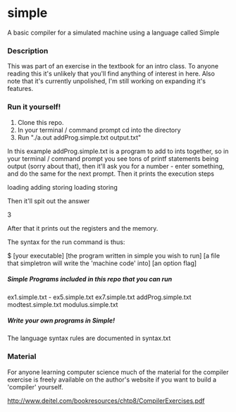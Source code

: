 # simple
A basic compiler for a simulated machine using a language called Simple

### Description
This was part of an exercise in the textbook for an intro class.
To anyone reading this it's unlikely that you'll find anything of interest in here. 
Also note that it's currently unpolished, I'm still working on expanding it's features.

### Run it yourself!
1.  Clone this repo.
2.  In your terminal / command prompt cd into the directory
3.  Run "./a.out addProg.simple.txt output.txt"

In this example addProg.simple.txt is a program to add to ints together, so in your terminal / command prompt you see tons of printf statements being output (sorry about that), then it'll ask you for a number - enter something, and do the same for the next prompt. Then it prints the execution steps

loading
adding
storing
loading
storing

Then it'll spit out the answer

3

After that it prints out the registers and the memory.

The syntax for the run command is thus:

$ [your executable] [the program written in simple you wish to run] [a file that simpletron will write the 'machine code' into] [an option flag]

##### Simple Programs included in this repo that you can run 
ex1.simple.txt - ex5.simple.txt
ex7.simple.txt
addProg.simple.txt
modtest.simple.txt
modulus.simple.txt

##### Write your own programs in Simple!
The language syntax rules are documented in syntax.txt

### Material
For anyone learning computer science much of the material for the compiler exercise is freely available on the author's website if you want to build a 'compiler' yourself.

http://www.deitel.com/bookresources/chtp8/CompilerExercises.pdf
